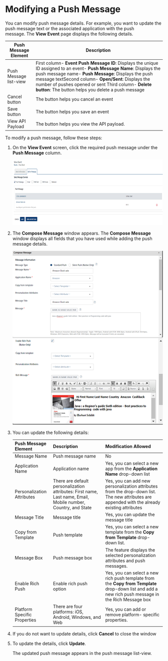                             


Modifying a Push Message
========================

You can modify push message details. For example, you want to update the push message text or the associated application with the push message. The **View Event** page displays the following details.

  
| Push Message Element | Description |
| --- | --- |
| Push Message list-view | First column- **Event Push Message ID**: Displays the unique ID assigned to an event- **Push Message Name**: Displays the push message name- **Push Message**: Displays the push message textSecond column- **Open/Sent**: Displays the number of pushes opened or sent Third column- **Delete button**: The button helps you delete a push message |
| Cancel button | The button helps you cancel an event |
| Save button | The button helps you save an event |
| View API Payload | The button helps you view the API payload. |

To modify a push message, follow these steps:

1.  On the **View Event** screen, click the required push message under the **Push Message** column.
    
    ![](../Resources/Images/Engagement/Events/modifyeventpush_589x241.png)
    
2.  The **Compose Message** window appears. The **Compose Message** window displays all fields that you have used while adding the push message details.
    
    ![](../Resources/Images/Engagement/Events/modifypushmsg_591x680.png)
    
3.  You can update the following details:
    
    | Push Message Element | Description | Modification Allowed |
    | --- | --- | --- |
    | Message Name | Push message name | No |
    | Application Name | Application name | Yes, you can select a new app from the **Application Name** drop-down list |
    | Personalization Attributes | There are default personalization attributes: First name, Last name, Email, Mobile number, Country, and State | Yes, you can add new personalization attributes from the drop-down list. The new attributes are appended with the already existing attributes |
    | Message Title | Message title | Yes, you can update the message title |
    | Copy from Template | Push template | Yes, you can select a new template from the **Copy from Template** drop-down list. |
    | Message Box | Push message box | The feature displays the selected personalization attributes and push messages. |
    | Enable Rich Push | Enable rich push option | Yes, you can select a new rich push template from the **Copy from Template** drop-down list and add a new rich push message in the Rich Message box |
    | Platform Specific Properties | There are four platforms: iOS, Android, Windows, and Web | Yes, you can add or remove platform- specific properties. |
    
4.  If you do not want to update details, click **Cancel** to close the window
5.  To update the details, click **Update**.
    
    The updated push message appears in the push message list-view.
